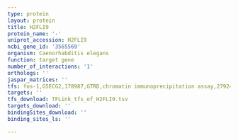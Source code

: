 ```yaml
---
type: protein
layout: protein
title: H2FLI9
protein_name: '-'
uniprot_accession: H2FLI9
ncbi_gene_id: '3565569'
organism: Caenorhabditis elegans
function: target gene
number_of_interactions: '1'
orthologs: ''
jaspar_matrices: ''
tfs: fos-1,G5ECG2,178987,GTRD,chromatin immunoprecipitation assay,27924024%5Buid%5D,No
targets: ''
tfs_download: TFLink_tfs_of_H2FLI9.tsv
targets_download: ''
bindingSites_download: ''
binding_sites_ls: ''

---
```

